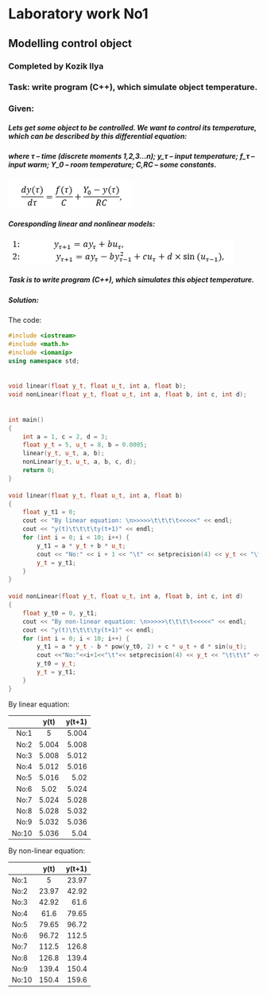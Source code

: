 # Laboratory work No1
## Modelling control object
### Completed by Kozik Ilya
### Task: write program (C++), which simulate object temperature.
### Given:
##### Lets get some object to be controlled. We want to control its temperature, which can be described by this differential equation:

##### where τ – time (discrete moments 1,2,3…n); y_τ – input temperature; f_τ – input warm; Y_0 – room temperature; C,RC – some constants.

![alt text](img/1.png)

 ##### Coresponding linear and nonlinear models:

![alt text](img/2.png)

 ##### Task is to write program (C++), which simulates this object temperature.
 ##### Solution:
 
 The code:
```cpp
#include <iostream>
#include <math.h>
#include <iomanip>
using namespace std;


void linear(float y_t, float u_t, int a, float b);
void nonLinear(float y_t, float u_t, int a, float b, int c, int d);


int main()
{
	int a = 1, c = 2, d = 3;
	float y_t = 5, u_t = 8, b = 0.0005;
	linear(y_t, u_t, a, b);
	nonLinear(y_t, u_t, a, b, c, d);
	return 0;
}

void linear(float y_t, float u_t, int a, float b)
{
	float y_t1 = 0;
	cout << "By linear equation: \n>>>>>\t\t\t\t<<<<<" << endl;
	cout << "y(t)\t\t\t\ty(t+1)" << endl;
	for (int i = 0; i < 10; i++) {
		y_t1 = a * y_t + b * u_t;
		cout << "No:" << i + 1 << "\t" << setprecision(4) << y_t << "\t\t\t" << y_t1 << endl;
		y_t = y_t1;
	}
}

void nonLinear(float y_t, float u_t, int a, float b, int c, int d)
{
	float y_t0 = 0, y_t1;
	cout << "By non-linear equation: \n>>>>>\t\t\t\t<<<<<" << endl;
	cout << "y(t)\t\t\t\ty(t+1)" << endl;
	for (int i = 0; i < 10; i++) {
		y_t1 = a * y_t - b * pow(y_t0, 2) + c * u_t + d * sin(u_t);
		cout <<"No:"<<i+1<<"\t"<< setprecision(4) << y_t << "\t\t\t" << y_t1 << endl;
		y_t0 = y_t;
		y_t = y_t1;
	}
}
```
By linear equation:

|    |     y(t)      |   y(t+1)   |
| -----------: | :----------: | ----------: |
|No:1    |5                        |5.004
|No:2    |5.004                 |5.008
|No:3    |5.008                 |5.012
|No:4    |5.012                 |5.016
|No:5    |5.016                 |5.02
|No:6    |5.02                   |5.024
|No:7    |5.024                 |5.028
|No:8    |5.028                 |5.032
|No:9    |5.032                 |5.036
|No:10  |5.036                 |5.04

By non-linear equation:

|     |  y(t)  |   y(t+1)   |
| ----------- | :----------: | -----------: |
|No:1     |5                          |23.97
|No:2     |23.97                   |42.92
|No:3     |42.92                   |61.6
|No:4     |61.6                     |79.65
|No:5     |79.65                   |96.72
|No:6     |96.72                   |112.5
|No:7     |112.5                   |126.8
|No:8     |126.8                   |139.4
|No:9     |139.4                   |150.4
|No:10   |150.4                   |159.6


